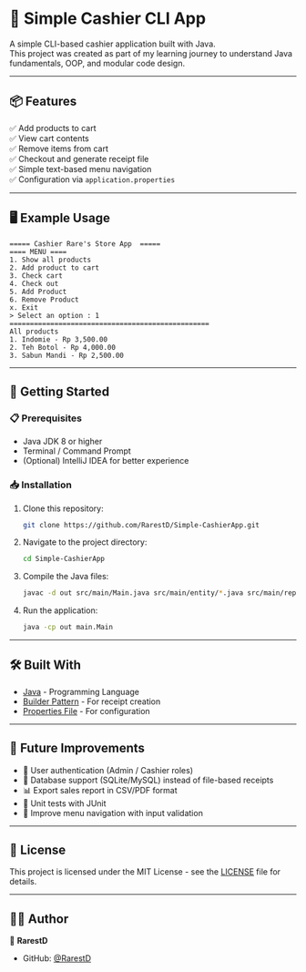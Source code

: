 
# 🧾 Simple Cashier CLI App

A simple CLI-based cashier application built with Java.  
This project was created as part of my learning journey to understand Java fundamentals, OOP, and modular code design.

---

## 📦 Features

✅ Add products to cart  
✅ View cart contents  
✅ Remove items from cart  
✅ Checkout and generate receipt file  
✅ Simple text-based menu navigation  
✅ Configuration via `application.properties`  

---

## 🖥️ Example Usage

```
===== Cashier Rare's Store App  =====
==== MENU ====
1. Show all products
2. Add product to cart
3. Check cart
4. Check out
5. Add Product
6. Remove Product
x. Exit
> Select an option : 1
=================================================
All products
1. Indomie - Rp 3,500.00
2. Teh Botol - Rp 4,000.00
3. Sabun Mandi - Rp 2,500.00
```

---

## 🚀 Getting Started

### 📋 Prerequisites
- Java JDK 8 or higher
- Terminal / Command Prompt
- (Optional) IntelliJ IDEA for better experience

### 📥 Installation
1. Clone this repository:
   ```bash
   git clone https://github.com/RarestD/Simple-CashierApp.git
   ```
2. Navigate to the project directory:
   ```bash
   cd Simple-CashierApp
   ```
3. Compile the Java files:
   ```bash
   javac -d out src/main/Main.java src/main/entity/*.java src/main/repositories/*.java src/main/services/*.java src/main/util/*.java src/main/view/*.java
   ```
4. Run the application:
   ```bash
   java -cp out main.Main
   ```

---

## 🛠️ Built With
- [Java](https://www.oracle.com/java/) - Programming Language
- [Builder Pattern](https://refactoring.guru/design-patterns/builder) - For receipt creation
- [Properties File](https://docs.oracle.com/javase/tutorial/essential/environment/properties.html) - For configuration

---

## 🚧 Future Improvements
- 🔑 User authentication (Admin / Cashier roles)
- 💾 Database support (SQLite/MySQL) instead of file-based receipts
- 📊 Export sales report in CSV/PDF format
- 🧪 Unit tests with JUnit
- 🎨 Improve menu navigation with input validation

---

## 📄 License

This project is licensed under the MIT License - see the [LICENSE](LICENSE) file for details.

---

## 🙋‍♂️ Author

👤 **RarestD**  
- GitHub: [@RarestD](https://github.com/RarestD)
